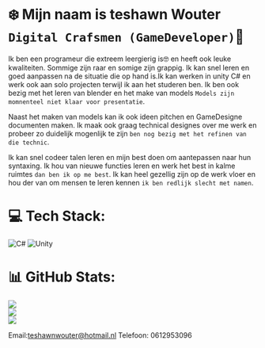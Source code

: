 # ❄️ Mijn naam is teshawn Wouter `Digital Crafsmen (GameDeveloper)`👋



Ik ben een programeur die extreem leergierig is🤓 en heeft ook leuke kwaliteiten. Sommige zijn raar en somige zijn grappig. Ik kan snel leren en goed aanpassen na de situatie die op hand is.Ik kan werken in unity C# en werk ook aan solo projecten terwijl ik aan het studeren ben. Ik ben ook bezig met het leren van blender en het make van models `Models zijn momnenteel niet klaar voor presentatie`.

Naast het maken van models kan ik ook ideen pitchen en GameDesigne documenten maken. Ik maak ook graag technical designes over me werk en probeer zo duidelijk mogenlijk te zijn `ben nog bezig met het refinen van die technic`. 

Ik kan snel codeer talen leren en mijn best doen om aantepassen naar hun syntaxing. Ik hou van nieuwe functies leren en werk het best in kalme ruimtes `dan ben ik op me best`. Ik kan heel gezellig zijn op de werk vloer en hou der van om mensen te leren kennen `ik ben redlijk slecht met namen`.

# 💻 Tech Stack:
![C#](https://img.shields.io/badge/c%23-%23239120.svg?style=for-the-badge&logo=csharp&logoColor=white) ![Unity](https://img.shields.io/badge/unity-%23000000.svg?style=for-the-badge&logo=unity&logoColor=white)
# 📊 GitHub Stats:
![](https://github-readme-stats.vercel.app/api?username=teshawnwouter&theme=dark&hide_border=false&include_all_commits=true&count_private=false)<br/>
![](https://github-readme-streak-stats.herokuapp.com/?user=teshawnwouter&theme=dark&hide_border=false)<br/>
![](https://github-readme-stats.vercel.app/api/top-langs/?username=teshawnwouter&theme=dark&hide_border=false&include_all_commits=true&count_private=false&layout=compact)

Email:teshawnwouter@hotmail.nl
Telefoon: 0612953096
